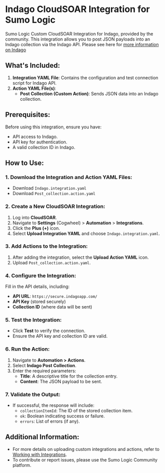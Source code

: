 # Indago CloudSOAR Integration for Sumo Logic

Sumo Logic Custom CloudSOAR Integration for Indago, provided by the community. This integration allows you to post JSON payloads into an Indago collection via the Indago API. Please see here for [more information on Indago](https://indagotech.com/)

## What's Included:
1. **Integration YAML File**: Contains the configuration and test connection script for Indago API.
2. **Action YAML File(s)**:
    - **Post Collection (Custom Action)**: Sends JSON data into an Indago collection.

## Prerequisites:
Before using this integration, ensure you have:
- API access to Indago.
- API key for authentication.
- A valid collection ID in Indago.

## How to Use:
### 1. Download the Integration and Action YAML Files:
   - Download `Indago.integration.yaml`
   - Download `Post_collection.action.yaml`

### 2. Create a New CloudSOAR Integration:
   1. Log into **CloudSOAR**.
   2. Navigate to **Settings** (Cogwheel) > **Automation** > **Integrations**.
   3. Click the **Plus (+)** icon.
   4. Select **Upload Integration YAML** and choose `Indago.integration.yaml`.

### 3. Add Actions to the Integration:
   1. After adding the integration, select the **Upload Action YAML** icon.
   2. Upload `Post_collection.action.yaml`.

### 4. Configure the Integration:
   Fill in the API details, including:
   - **API URL**: `https://secure.indagoapp.com/`
   - **API Key** (stored securely)
   - **Collection ID** (where data will be sent)

### 5. Test the Integration:
   - Click **Test** to verify the connection.
   - Ensure the API key and collection ID are valid.

### 6. Run the Action:
   1. Navigate to **Automation > Actions**.
   2. Select **Indago Post Collection**.
   3. Enter the required parameters:
      - **Title**: A descriptive title for the collection entry.
      - **Content**: The JSON payload to be sent.

### 7. Validate the Output:
   - If successful, the response will include:
     - `collectionItemId`: The ID of the stored collection item.
     - `ok`: Boolean indicating success or failure.
     - `errors`: List of errors (if any).

## Additional Information:
- For more details on uploading custom integrations and actions, refer to [Working with Integrations](https://help.sumologic.com/docs/cloud-soar/cloud-soar-integration-framework/#working-with-integrations).
- To contribute or report issues, please use the Sumo Logic Community platform.